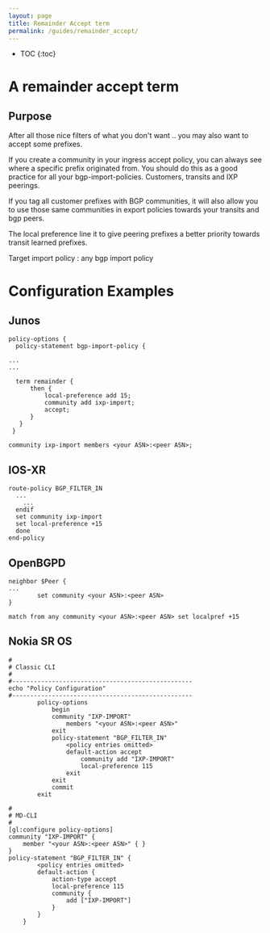 ```yaml
---
layout: page
title: Remainder Accept term
permalink: /guides/remainder_accept/
---
```


* TOC
{:toc}

# A remainder accept term

## Purpose

After all those nice filters of what you don't want .. you may also want to accept some prefixes.

If you create a community in your ingress accept policy, you can always see where a specific prefix originated from.
You should do this as a good practice for all your bgp-import-policies. Customers, transits and IXP peerings.

If you tag all customer prefixes with BGP communities, it will also allow you to use those same communities in export policies towards your transits and bgp peers.

The local preference line it to give peering prefixes a better priority towards transit learned prefixes.

Target import policy : any bgp import policy

# Configuration Examples

## Junos

```
policy-options {
  policy-statement bgp-import-policy {

...
...

  term remainder {
      then {
          local-preference add 15;
          community add ixp-import;
          accept;
      }
   }
 }

community ixp-import members <your ASN>:<peer ASN>;
```

## IOS-XR

```
route-policy BGP_FILTER_IN
  ...
    ...
  endif
  set community ixp-import
  set local-preference +15
  done
end-policy
```

## OpenBGPD

```
neighbor $Peer {
...
        set community <your ASN>:<peer ASN>
}

match from any community <your ASN>:<peer ASN> set localpref +15
```

## Nokia SR OS
```
#
# Classic CLI
#
#--------------------------------------------------
echo "Policy Configuration"
#--------------------------------------------------
        policy-options
            begin
            community "IXP-IMPORT"
                members "<your ASN>:<peer ASN>"
            exit
            policy-statement "BGP_FILTER_IN"
                <policy entries omitted>
                default-action accept
                    community add "IXP-IMPORT"
                    local-preference 115
                exit
            exit
            commit
        exit

#
# MD-CLI
#
[gl:configure policy-options]
community "IXP-IMPORT" {
    member "<your ASN>:<peer ASN>" { }
}
policy-statement "BGP_FILTER_IN" {
        <policy entries omitted>
        default-action {
            action-type accept
            local-preference 115
            community {
                add ["IXP-IMPORT"]
            }
        }
    }
```